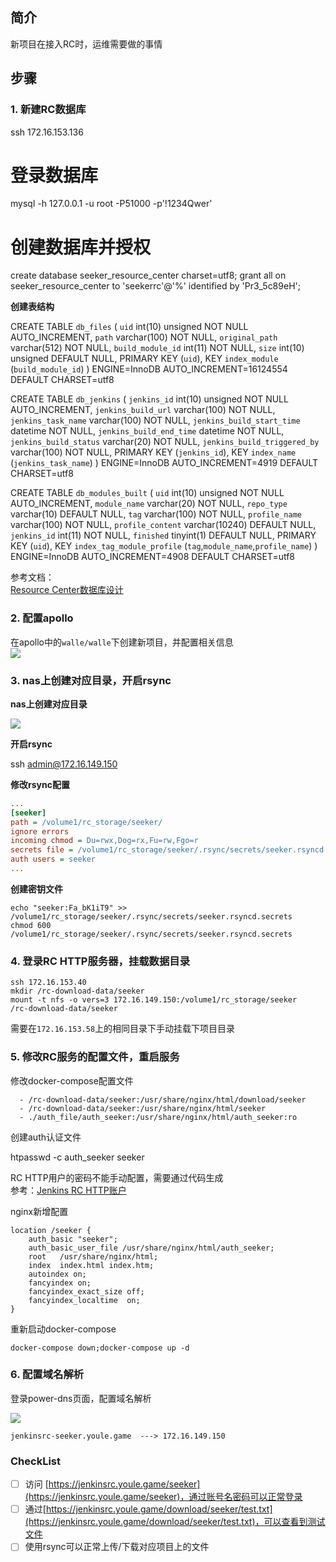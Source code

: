 ## 简介

新项目在接入RC时，运维需要做的事情

## 步骤

### 1. 新建RC数据库

  

ssh 172.16.153.136
# 登录数据库
mysql -h 127.0.0.1 -u root -P51000 -p'!1234Qwer'

  

# 创建数据库并授权
create database seeker_resource_center charset=utf8;
grant all on seeker_resource_center to 'seekerrc'@'%' identified by 'Pr3_5c89eH';

  

**创建表结构**

  

CREATE TABLE `db_files` (
  `uid` int(10) unsigned NOT NULL AUTO_INCREMENT,
  `path` varchar(100) NOT NULL,
  `original_path` varchar(512) NOT NULL,
  `build_module_id` int(11) NOT NULL,
  `size` int(10) unsigned DEFAULT NULL,
  PRIMARY KEY (`uid`),
  KEY `index_module` (`build_module_id`)
) ENGINE=InnoDB AUTO_INCREMENT=16124554 DEFAULT CHARSET=utf8

  

CREATE TABLE `db_jenkins` (
  `jenkins_id` int(10) unsigned NOT NULL AUTO_INCREMENT,
  `jenkins_build_url` varchar(100) NOT NULL,
  `jenkins_task_name` varchar(100) NOT NULL,
  `jenkins_build_start_time` datetime NOT NULL,
  `jenkins_build_end_time` datetime NOT NULL,
  `jenkins_build_status` varchar(20) NOT NULL,
  `jenkins_build_triggered_by` varchar(100) NOT NULL,
  PRIMARY KEY (`jenkins_id`),
  KEY `index_name` (`jenkins_task_name`)
) ENGINE=InnoDB AUTO_INCREMENT=4919 DEFAULT CHARSET=utf8

  

CREATE TABLE `db_modules_built` (
  `uid` int(10) unsigned NOT NULL AUTO_INCREMENT,
  `module_name` varchar(20) NOT NULL,
  `repo_type` varchar(10) DEFAULT NULL,
  `tag` varchar(100) NOT NULL,
  `profile_name` varchar(100) NOT NULL,
  `profile_content` varchar(10240) DEFAULT NULL,
  `jenkins_id` int(11) NOT NULL,
  `finished` tinyint(1) DEFAULT NULL,
  PRIMARY KEY (`uid`),
  KEY `index_tag_module_profile` (`tag`,`module_name`,`profile_name`)
) ENGINE=InnoDB AUTO_INCREMENT=4908 DEFAULT CHARSET=utf8

  

参考文档：  
[Resource Center数据库设计](https://topjoy.yuque.com/tsd/services/euuo0a)

### 2. 配置apollo

在apollo中的`walle/walle`下创建新项目，并配置相关信息  
![](https://zhangjiyou.oss-cn-beijing.aliyuncs.com/images/20220406231202.png)


### 3. nas上创建对应目录，开启rsync
  

**nas上创建对应目录**

![](https://cdn.nlark.com/yuque/0/2022/png/12669195/1649257693446-a996a344-19b9-4b85-bcbd-c556cbc26348.png)

**开启rsync**

  

ssh admin@172.16.149.150

  

**修改rsync配置**

```ini
...
[seeker]
path = /volume1/rc_storage/seeker/
ignore errors
incoming chmod = Du=rwx,Dog=rx,Fu=rw,Fgo=r
secrets file = /volume1/rc_storage/seeker/.rsync/secrets/seeker.rsyncd.secrets
auth users = seeker
...
```

**创建密钥文件**

```shell
echo "seeker:Fa_bK1iT9" >> /volume1/rc_storage/seeker/.rsync/secrets/seeker.rsyncd.secrets
chmod 600 /volume1/rc_storage/seeker/.rsync/secrets/seeker.rsyncd.secrets
```


### 4. 登录RC HTTP服务器，挂载数据目录

  
```shell
ssh 172.16.153.40
mkdir /rc-download-data/seeker
mount -t nfs -o vers=3 172.16.149.150:/volume1/rc_storage/seeker           /rc-download-data/seeker
```
  

需要在`172.16.153.58`上的相同目录下手动挂载下项目目录

### 5. 修改RC服务的配置文件，重启服务

修改docker-compose配置文件

  

      - /rc-download-data/seeker:/usr/share/nginx/html/download/seeker
      - /rc-download-data/seeker:/usr/share/nginx/html/seeker
      - ./auth_file/auth_seeker:/usr/share/nginx/html/auth_seeker:ro

  

创建auth认证文件

  

htpasswd -c auth_seeker seeker

  

RC HTTP用户的密码不能手动配置，需要通过代码生成  
参考：[Jenkins RC HTTP账户](https://topjoy.yuque.com/tsd/qrpg8g/aresd3)

  

nginx新增配置

  

    location /seeker {
        auth_basic "seeker";
        auth_basic_user_file /usr/share/nginx/html/auth_seeker;
        root   /usr/share/nginx/html;
        index  index.html index.htm;
        autoindex on;
        fancyindex on;
        fancyindex_exact_size off;
        fancyindex_localtime  on;
    }

  

重新启动docker-compose

  
```shell
docker-compose down;docker-compose up -d
```
  

### 6. 配置域名解析

  

登录power-dns页面，配置域名解析

![](https://cdn.nlark.com/yuque/0/2022/png/12669195/1649256886699-ebe77b8d-5cac-43fd-b76e-869d5712e420.png)


```shell
jenkinsrc-seeker.youle.game  ---> 172.16.149.150
```
  

### CheckList

  
- [ ] 访问 [https://jenkinsrc.youle.game/seeker](https://jenkinsrc.youle.game/seeker)，通过账号名密码可以正常登录
- [ ] 通过[https://jenkinsrc.youle.game/download/seeker/test.txt](https://jenkinsrc.youle.game/download/seeker/test.txt)，可以查看到测试文件
- [ ] 使用rsync可以正常上传/下载对应项目上的文件